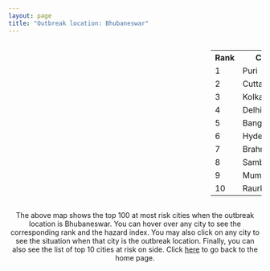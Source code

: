 ```yaml
---
layout: page
title: "Outbreak location: Bhubaneswar"
---
```

<div style="width: 100%; overflow: auto;">
<div style="width: 75%; float: left;">
<div id="mapid">
<script src="https://buda-magenta.github.io/hazard_map/load_map.js"></script>

<script>
var marker_outbreak = L.marker([20.266777, 85.843559],{"autoPan": true}).addTo(map); marker_outbreak.bindTooltip("Bhubaneswar").openTooltip();

var circle_1 = L.circle([19.807608, 85.825254], {"pane": "markerPane", "color": "red", "fill": true, "fillOpacity": 0.2, "fillRule": "evenodd", "lineCap": "round", "lineJoin": "round", "opacity": 1.0, "radius": 115120, "stroke": true, "weight": 3}).addTo(map);
circle_1.bindTooltip("Puri<br>rank: 1<br>hazard index: 0.115120")
circle_1.bindPopup('<a href="https://buda-magenta.github.io/hazard_map/Puri">Puri</a>')

var circle_2 = L.circle([20.468600, 85.879200], {"pane": "markerPane", "color": "red", "fill": true, "fillOpacity": 0.2, "fillRule": "evenodd", "lineCap": "round", "lineJoin": "round", "opacity": 1.0, "radius": 51404, "stroke": true, "weight": 3}).addTo(map);
circle_2.bindTooltip("Cuttack<br>rank: 2<br>hazard index: 0.051404")
circle_2.bindPopup('<a href="https://buda-magenta.github.io/hazard_map/Cuttack">Cuttack</a>')

var circle_3 = L.circle([22.541418, 88.357691], {"pane": "markerPane", "color": "red", "fill": true, "fillOpacity": 0.2, "fillRule": "evenodd", "lineCap": "round", "lineJoin": "round", "opacity": 1.0, "radius": 24886, "stroke": true, "weight": 3}).addTo(map);
circle_3.bindTooltip("Kolkata<br>rank: 3<br>hazard index: 0.024887")
circle_3.bindPopup('<a href="https://buda-magenta.github.io/hazard_map/Kolkata">Kolkata</a>')

var circle_4 = L.circle([28.651718, 77.221939], {"pane": "markerPane", "color": "red", "fill": true, "fillOpacity": 0.2, "fillRule": "evenodd", "lineCap": "round", "lineJoin": "round", "opacity": 1.0, "radius": 22261, "stroke": true, "weight": 3}).addTo(map);
circle_4.bindTooltip("Delhi<br>rank: 4<br>hazard index: 0.022261")
circle_4.bindPopup('<a href="https://buda-magenta.github.io/hazard_map/Delhi">Delhi</a>')

var circle_5 = L.circle([12.979120, 77.591300], {"pane": "markerPane", "color": "red", "fill": true, "fillOpacity": 0.2, "fillRule": "evenodd", "lineCap": "round", "lineJoin": "round", "opacity": 1.0, "radius": 16685, "stroke": true, "weight": 3}).addTo(map);
circle_5.bindTooltip("Bangalore<br>rank: 5<br>hazard index: 0.016686")
circle_5.bindPopup('<a href="https://buda-magenta.github.io/hazard_map/Bangalore">Bangalore</a>')

var circle_6 = L.circle([17.388786, 78.461065], {"pane": "markerPane", "color": "red", "fill": true, "fillOpacity": 0.2, "fillRule": "evenodd", "lineCap": "round", "lineJoin": "round", "opacity": 1.0, "radius": 15599, "stroke": true, "weight": 3}).addTo(map);
circle_6.bindTooltip("Hyderabad<br>rank: 6<br>hazard index: 0.015600")
circle_6.bindPopup('<a href="https://buda-magenta.github.io/hazard_map/Hyderabad">Hyderabad</a>')

var circle_7 = L.circle([19.309813, 84.797156], {"pane": "markerPane", "color": "red", "fill": true, "fillOpacity": 0.2, "fillRule": "evenodd", "lineCap": "round", "lineJoin": "round", "opacity": 1.0, "radius": 14702, "stroke": true, "weight": 3}).addTo(map);
circle_7.bindTooltip("Brahmapur<br>rank: 7<br>hazard index: 0.014702")
circle_7.bindPopup('<a href="https://buda-magenta.github.io/hazard_map/Brahmapur">Brahmapur</a>')

var circle_8 = L.circle([21.400000, 83.883333], {"pane": "markerPane", "color": "red", "fill": true, "fillOpacity": 0.2, "fillRule": "evenodd", "lineCap": "round", "lineJoin": "round", "opacity": 1.0, "radius": 13952, "stroke": true, "weight": 3}).addTo(map);
circle_8.bindTooltip("Sambalpur<br>rank: 8<br>hazard index: 0.013953")
circle_8.bindPopup('<a href="https://buda-magenta.github.io/hazard_map/Sambalpur">Sambalpur</a>')

var circle_9 = L.circle([19.075990, 72.877393], {"pane": "markerPane", "color": "red", "fill": true, "fillOpacity": 0.2, "fillRule": "evenodd", "lineCap": "round", "lineJoin": "round", "opacity": 1.0, "radius": 12147, "stroke": true, "weight": 3}).addTo(map);
circle_9.bindTooltip("Mumbai<br>rank: 9<br>hazard index: 0.012147")
circle_9.bindPopup('<a href="https://buda-magenta.github.io/hazard_map/Mumbai">Mumbai</a>')

var circle_10 = L.circle([22.214285, 84.872437], {"pane": "markerPane", "color": "red", "fill": true, "fillOpacity": 0.2, "fillRule": "evenodd", "lineCap": "round", "lineJoin": "round", "opacity": 1.0, "radius": 10592, "stroke": true, "weight": 3}).addTo(map);
circle_10.bindTooltip("Raurkela<br>rank: 10<br>hazard index: 0.010592")
circle_10.bindPopup('<a href="https://buda-magenta.github.io/hazard_map/Raurkela">Raurkela</a>')

var circle_11 = L.circle([17.723128, 83.301284], {"pane": "markerPane", "color": "red", "fill": true, "fillOpacity": 0.2, "fillRule": "evenodd", "lineCap": "round", "lineJoin": "round", "opacity": 1.0, "radius": 10505, "stroke": true, "weight": 3}).addTo(map);
circle_11.bindTooltip("Visakhapatnam<br>rank: 11<br>hazard index: 0.010505")
circle_11.bindPopup('<a href="https://buda-magenta.github.io/hazard_map/Visakhapatnam">Visakhapatnam</a>')

var circle_12 = L.circle([13.083694, 80.270186], {"pane": "markerPane", "color": "red", "fill": true, "fillOpacity": 0.2, "fillRule": "evenodd", "lineCap": "round", "lineJoin": "round", "opacity": 1.0, "radius": 6235, "stroke": true, "weight": 3}).addTo(map);
circle_12.bindTooltip("Chennai<br>rank: 12<br>hazard index: 0.006235")
circle_12.bindPopup('<a href="https://buda-magenta.github.io/hazard_map/Chennai">Chennai</a>')

var circle_13 = L.circle([18.112082, 83.405220], {"pane": "markerPane", "color": "red", "fill": true, "fillOpacity": 0.2, "fillRule": "evenodd", "lineCap": "round", "lineJoin": "round", "opacity": 1.0, "radius": 6065, "stroke": true, "weight": 3}).addTo(map);
circle_13.bindTooltip("Vizianagaram<br>rank: 13<br>hazard index: 0.006066")
circle_13.bindPopup('<a href="https://buda-magenta.github.io/hazard_map/Vizianagaram">Vizianagaram</a>')

var circle_14 = L.circle([21.500000, 86.750000], {"pane": "markerPane", "color": "red", "fill": true, "fillOpacity": 0.2, "fillRule": "evenodd", "lineCap": "round", "lineJoin": "round", "opacity": 1.0, "radius": 5933, "stroke": true, "weight": 3}).addTo(map);
circle_14.bindTooltip("Baleshwar<br>rank: 14<br>hazard index: 0.005934")
circle_14.bindPopup('<a href="https://buda-magenta.github.io/hazard_map/Baleshwar">Baleshwar</a>')

var circle_15 = L.circle([25.133173, 86.525040], {"pane": "markerPane", "color": "red", "fill": true, "fillOpacity": 0.2, "fillRule": "evenodd", "lineCap": "round", "lineJoin": "round", "opacity": 1.0, "radius": 5759, "stroke": true, "weight": 3}).addTo(map);
circle_15.bindTooltip("Kharagpur<br>rank: 15<br>hazard index: 0.005760")
circle_15.bindPopup('<a href="https://buda-magenta.github.io/hazard_map/Kharagpur">Kharagpur</a>')

var circle_16 = L.circle([21.063329, 86.505373], {"pane": "markerPane", "color": "red", "fill": true, "fillOpacity": 0.2, "fillRule": "evenodd", "lineCap": "round", "lineJoin": "round", "opacity": 1.0, "radius": 5540, "stroke": true, "weight": 3}).addTo(map);
circle_16.bindTooltip("Bhadrak<br>rank: 16<br>hazard index: 0.005540")
circle_16.bindPopup('<a href="https://buda-magenta.github.io/hazard_map/Bhadrak">Bhadrak</a>')

var circle_17 = L.circle([16.508759, 80.618510], {"pane": "markerPane", "color": "red", "fill": true, "fillOpacity": 0.2, "fillRule": "evenodd", "lineCap": "round", "lineJoin": "round", "opacity": 1.0, "radius": 3385, "stroke": true, "weight": 3}).addTo(map);
circle_17.bindTooltip("Vijayawada<br>rank: 17<br>hazard index: 0.003385")
circle_17.bindPopup('<a href="https://buda-magenta.github.io/hazard_map/Vijayawada">Vijayawada</a>')

var circle_18 = L.circle([18.320022, 83.916077], {"pane": "markerPane", "color": "red", "fill": true, "fillOpacity": 0.2, "fillRule": "evenodd", "lineCap": "round", "lineJoin": "round", "opacity": 1.0, "radius": 3285, "stroke": true, "weight": 3}).addTo(map);
circle_18.bindTooltip("Srikakulam<br>rank: 18<br>hazard index: 0.003285")
circle_18.bindPopup('<a href="https://buda-magenta.github.io/hazard_map/Srikakulam">Srikakulam</a>')

var circle_19 = L.circle([23.370035, 85.325013], {"pane": "markerPane", "color": "red", "fill": true, "fillOpacity": 0.2, "fillRule": "evenodd", "lineCap": "round", "lineJoin": "round", "opacity": 1.0, "radius": 2275, "stroke": true, "weight": 3}).addTo(map);
circle_19.bindTooltip("Ranchi<br>rank: 19<br>hazard index: 0.002276")
circle_19.bindPopup('<a href="https://buda-magenta.github.io/hazard_map/Ranchi">Ranchi</a>')

var circle_20 = L.circle([26.460914, 80.321759], {"pane": "markerPane", "color": "red", "fill": true, "fillOpacity": 0.2, "fillRule": "evenodd", "lineCap": "round", "lineJoin": "round", "opacity": 1.0, "radius": 1814, "stroke": true, "weight": 3}).addTo(map);
circle_20.bindTooltip("Kanpur<br>rank: 20<br>hazard index: 0.001815")
circle_20.bindPopup('<a href="https://buda-magenta.github.io/hazard_map/Kanpur">Kanpur</a>')

var circle_21 = L.circle([18.521428, 73.854454], {"pane": "markerPane", "color": "red", "fill": true, "fillOpacity": 0.2, "fillRule": "evenodd", "lineCap": "round", "lineJoin": "round", "opacity": 1.0, "radius": 1486, "stroke": true, "weight": 3}).addTo(map);
circle_21.bindTooltip("Pune<br>rank: 21<br>hazard index: 0.001486")
circle_21.bindPopup('<a href="https://buda-magenta.github.io/hazard_map/Pune">Pune</a>')

var circle_22 = L.circle([22.472223, 88.093845], {"pane": "markerPane", "color": "red", "fill": true, "fillOpacity": 0.2, "fillRule": "evenodd", "lineCap": "round", "lineJoin": "round", "opacity": 1.0, "radius": 1400, "stroke": true, "weight": 3}).addTo(map);
circle_22.bindTooltip("Uluberia<br>rank: 22<br>hazard index: 0.001401")
circle_22.bindPopup('<a href="https://buda-magenta.github.io/hazard_map/Uluberia">Uluberia</a>')

var circle_23 = L.circle([21.934900, 86.732400], {"pane": "markerPane", "color": "red", "fill": true, "fillOpacity": 0.2, "fillRule": "evenodd", "lineCap": "round", "lineJoin": "round", "opacity": 1.0, "radius": 1385, "stroke": true, "weight": 3}).addTo(map);
circle_23.bindTooltip("Baripada<br>rank: 23<br>hazard index: 0.001385")
circle_23.bindPopup('<a href="https://buda-magenta.github.io/hazard_map/Baripada">Baripada</a>')

var circle_24 = L.circle([21.237947, 81.633683], {"pane": "markerPane", "color": "red", "fill": true, "fillOpacity": 0.2, "fillRule": "evenodd", "lineCap": "round", "lineJoin": "round", "opacity": 1.0, "radius": 1135, "stroke": true, "weight": 3}).addTo(map);
circle_24.bindTooltip("Raipur<br>rank: 24<br>hazard index: 0.001135")
circle_24.bindPopup('<a href="https://buda-magenta.github.io/hazard_map/Raipur">Raipur</a>')

var circle_25 = L.circle([17.005045, 81.780473], {"pane": "markerPane", "color": "red", "fill": true, "fillOpacity": 0.2, "fillRule": "evenodd", "lineCap": "round", "lineJoin": "round", "opacity": 1.0, "radius": 1008, "stroke": true, "weight": 3}).addTo(map);
circle_25.bindTooltip("Rajahmundry<br>rank: 25<br>hazard index: 0.001009")
circle_25.bindPopup('<a href="https://buda-magenta.github.io/hazard_map/Rajahmundry">Rajahmundry</a>')

var circle_26 = L.circle([19.087076, 82.023572], {"pane": "markerPane", "color": "red", "fill": true, "fillOpacity": 0.2, "fillRule": "evenodd", "lineCap": "round", "lineJoin": "round", "opacity": 1.0, "radius": 945, "stroke": true, "weight": 3}).addTo(map);
circle_26.bindTooltip("Jagdalpur<br>rank: 26<br>hazard index: 0.000945")
circle_26.bindPopup('<a href="https://buda-magenta.github.io/hazard_map/Jagdalpur">Jagdalpur</a>')

var circle_27 = L.circle([19.194329, 72.970178], {"pane": "markerPane", "color": "red", "fill": true, "fillOpacity": 0.2, "fillRule": "evenodd", "lineCap": "round", "lineJoin": "round", "opacity": 1.0, "radius": 904, "stroke": true, "weight": 3}).addTo(map);
circle_27.bindTooltip("Thane<br>rank: 27<br>hazard index: 0.000905")
circle_27.bindPopup('<a href="https://buda-magenta.github.io/hazard_map/Thane">Thane</a>')

var circle_28 = L.circle([16.291519, 80.454159], {"pane": "markerPane", "color": "red", "fill": true, "fillOpacity": 0.2, "fillRule": "evenodd", "lineCap": "round", "lineJoin": "round", "opacity": 1.0, "radius": 898, "stroke": true, "weight": 3}).addTo(map);
circle_28.bindTooltip("Guntur<br>rank: 28<br>hazard index: 0.000899")
circle_28.bindPopup('<a href="https://buda-magenta.github.io/hazard_map/Guntur">Guntur</a>')

var circle_29 = L.circle([22.801519, 86.202958], {"pane": "markerPane", "color": "red", "fill": true, "fillOpacity": 0.2, "fillRule": "evenodd", "lineCap": "round", "lineJoin": "round", "opacity": 1.0, "radius": 843, "stroke": true, "weight": 3}).addTo(map);
circle_29.bindTooltip("Jamshedpur<br>rank: 29<br>hazard index: 0.000843")
circle_29.bindPopup('<a href="https://buda-magenta.github.io/hazard_map/Jamshedpur">Jamshedpur</a>')

var circle_30 = L.circle([12.305183, 76.655361], {"pane": "markerPane", "color": "red", "fill": true, "fillOpacity": 0.2, "fillRule": "evenodd", "lineCap": "round", "lineJoin": "round", "opacity": 1.0, "radius": 784, "stroke": true, "weight": 3}).addTo(map);
circle_30.bindTooltip("Mysore<br>rank: 30<br>hazard index: 0.000784")
circle_30.bindPopup('<a href="https://buda-magenta.github.io/hazard_map/Mysore">Mysore</a>')

var circle_31 = L.circle([22.591260, 88.390964], {"pane": "markerPane", "color": "red", "fill": true, "fillOpacity": 0.2, "fillRule": "evenodd", "lineCap": "round", "lineJoin": "round", "opacity": 1.0, "radius": 728, "stroke": true, "weight": 3}).addTo(map);
circle_31.bindTooltip("Bidhan Nagar<br>rank: 31<br>hazard index: 0.000729")
circle_31.bindPopup('<a href="https://buda-magenta.github.io/hazard_map/Bidhan_Nagar">Bidhan Nagar</a>')

var circle_32 = L.circle([26.180598, 91.753943], {"pane": "markerPane", "color": "red", "fill": true, "fillOpacity": 0.2, "fillRule": "evenodd", "lineCap": "round", "lineJoin": "round", "opacity": 1.0, "radius": 682, "stroke": true, "weight": 3}).addTo(map);
circle_32.bindTooltip("Guwahati<br>rank: 32<br>hazard index: 0.000683")
circle_32.bindPopup('<a href="https://buda-magenta.github.io/hazard_map/Guwahati">Guwahati</a>')

var circle_33 = L.circle([23.795281, 86.430964], {"pane": "markerPane", "color": "red", "fill": true, "fillOpacity": 0.2, "fillRule": "evenodd", "lineCap": "round", "lineJoin": "round", "opacity": 1.0, "radius": 670, "stroke": true, "weight": 3}).addTo(map);
circle_33.bindTooltip("Dhanbad<br>rank: 33<br>hazard index: 0.000670")
circle_33.bindPopup('<a href="https://buda-magenta.github.io/hazard_map/Dhanbad">Dhanbad</a>')

var circle_34 = L.circle([21.170200, 72.831100], {"pane": "markerPane", "color": "red", "fill": true, "fillOpacity": 0.2, "fillRule": "evenodd", "lineCap": "round", "lineJoin": "round", "opacity": 1.0, "radius": 627, "stroke": true, "weight": 3}).addTo(map);
circle_34.bindTooltip("Surat<br>rank: 34<br>hazard index: 0.000627")
circle_34.bindPopup('<a href="https://buda-magenta.github.io/hazard_map/Surat">Surat</a>')

var circle_35 = L.circle([23.021624, 72.579707], {"pane": "markerPane", "color": "red", "fill": true, "fillOpacity": 0.2, "fillRule": "evenodd", "lineCap": "round", "lineJoin": "round", "opacity": 1.0, "radius": 602, "stroke": true, "weight": 3}).addTo(map);
circle_35.bindTooltip("Ahmedabad<br>rank: 35<br>hazard index: 0.000603")
circle_35.bindPopup('<a href="https://buda-magenta.github.io/hazard_map/Ahmedabad">Ahmedabad</a>')

var circle_36 = L.circle([21.149813, 79.082056], {"pane": "markerPane", "color": "red", "fill": true, "fillOpacity": 0.2, "fillRule": "evenodd", "lineCap": "round", "lineJoin": "round", "opacity": 1.0, "radius": 518, "stroke": true, "weight": 3}).addTo(map);
circle_36.bindTooltip("Nagpur<br>rank: 36<br>hazard index: 0.000519")
circle_36.bindPopup('<a href="https://buda-magenta.github.io/hazard_map/Nagpur">Nagpur</a>')

var circle_37 = L.circle([23.250000, 87.750000], {"pane": "markerPane", "color": "red", "fill": true, "fillOpacity": 0.2, "fillRule": "evenodd", "lineCap": "round", "lineJoin": "round", "opacity": 1.0, "radius": 501, "stroke": true, "weight": 3}).addTo(map);
circle_37.bindTooltip("Barddhaman<br>rank: 37<br>hazard index: 0.000502")
circle_37.bindPopup('<a href="https://buda-magenta.github.io/hazard_map/Barddhaman">Barddhaman</a>')

var circle_38 = L.circle([14.449372, 79.987376], {"pane": "markerPane", "color": "red", "fill": true, "fillOpacity": 0.2, "fillRule": "evenodd", "lineCap": "round", "lineJoin": "round", "opacity": 1.0, "radius": 457, "stroke": true, "weight": 3}).addTo(map);
circle_38.bindTooltip("Nellore<br>rank: 38<br>hazard index: 0.000458")
circle_38.bindPopup('<a href="https://buda-magenta.github.io/hazard_map/Nellore">Nellore</a>')

var circle_39 = L.circle([17.849907, 75.276320], {"pane": "markerPane", "color": "red", "fill": true, "fillOpacity": 0.2, "fillRule": "evenodd", "lineCap": "round", "lineJoin": "round", "opacity": 1.0, "radius": 453, "stroke": true, "weight": 3}).addTo(map);
circle_39.bindTooltip("Solapur<br>rank: 39<br>hazard index: 0.000454")
circle_39.bindPopup('<a href="https://buda-magenta.github.io/hazard_map/Solapur">Solapur</a>')

var circle_40 = L.circle([13.340077, 77.100621], {"pane": "markerPane", "color": "red", "fill": true, "fillOpacity": 0.2, "fillRule": "evenodd", "lineCap": "round", "lineJoin": "round", "opacity": 1.0, "radius": 426, "stroke": true, "weight": 3}).addTo(map);
circle_40.bindTooltip("Tumkur<br>rank: 40<br>hazard index: 0.000426")
circle_40.bindPopup('<a href="https://buda-magenta.github.io/hazard_map/Tumkur">Tumkur</a>')

var circle_41 = L.circle([16.676135, 81.170868], {"pane": "markerPane", "color": "red", "fill": true, "fillOpacity": 0.2, "fillRule": "evenodd", "lineCap": "round", "lineJoin": "round", "opacity": 1.0, "radius": 406, "stroke": true, "weight": 3}).addTo(map);
circle_41.bindTooltip("Eluru<br>rank: 41<br>hazard index: 0.000407")
circle_41.bindPopup('<a href="https://buda-magenta.github.io/hazard_map/Eluru">Eluru</a>')

var circle_42 = L.circle([25.438130, 81.833800], {"pane": "markerPane", "color": "red", "fill": true, "fillOpacity": 0.2, "fillRule": "evenodd", "lineCap": "round", "lineJoin": "round", "opacity": 1.0, "radius": 371, "stroke": true, "weight": 3}).addTo(map);
circle_42.bindTooltip("Allahabad<br>rank: 42<br>hazard index: 0.000372")
circle_42.bindPopup('<a href="https://buda-magenta.github.io/hazard_map/Allahabad">Allahabad</a>')

var circle_43 = L.circle([25.531031, 78.652689], {"pane": "markerPane", "color": "red", "fill": true, "fillOpacity": 0.2, "fillRule": "evenodd", "lineCap": "round", "lineJoin": "round", "opacity": 1.0, "radius": 365, "stroke": true, "weight": 3}).addTo(map);
circle_43.bindTooltip("Jhansi<br>rank: 43<br>hazard index: 0.000365")
circle_43.bindPopup('<a href="https://buda-magenta.github.io/hazard_map/Jhansi">Jhansi</a>')

var circle_44 = L.circle([22.519770, 82.629515], {"pane": "markerPane", "color": "red", "fill": true, "fillOpacity": 0.2, "fillRule": "evenodd", "lineCap": "round", "lineJoin": "round", "opacity": 1.0, "radius": 363, "stroke": true, "weight": 3}).addTo(map);
circle_44.bindTooltip("Korba<br>rank: 44<br>hazard index: 0.000363")
circle_44.bindPopup('<a href="https://buda-magenta.github.io/hazard_map/Korba">Korba</a>')

var circle_45 = L.circle([23.699128, 85.991069], {"pane": "markerPane", "color": "red", "fill": true, "fillOpacity": 0.2, "fillRule": "evenodd", "lineCap": "round", "lineJoin": "round", "opacity": 1.0, "radius": 362, "stroke": true, "weight": 3}).addTo(map);
circle_45.bindTooltip("Bokaro<br>rank: 45<br>hazard index: 0.000362")
circle_45.bindPopup('<a href="https://buda-magenta.github.io/hazard_map/Bokaro">Bokaro</a>')

var circle_46 = L.circle([26.716413, 88.430992], {"pane": "markerPane", "color": "red", "fill": true, "fillOpacity": 0.2, "fillRule": "evenodd", "lineCap": "round", "lineJoin": "round", "opacity": 1.0, "radius": 360, "stroke": true, "weight": 3}).addTo(map);
circle_46.bindTooltip("Siliguri<br>rank: 46<br>hazard index: 0.000361")
circle_46.bindPopup('<a href="https://buda-magenta.github.io/hazard_map/Siliguri">Siliguri</a>')

var circle_47 = L.circle([25.572433, 83.609605], {"pane": "markerPane", "color": "red", "fill": true, "fillOpacity": 0.2, "fillRule": "evenodd", "lineCap": "round", "lineJoin": "round", "opacity": 1.0, "radius": 350, "stroke": true, "weight": 3}).addTo(map);
circle_47.bindTooltip("Medinipur<br>rank: 47<br>hazard index: 0.000350")
circle_47.bindPopup('<a href="https://buda-magenta.github.io/hazard_map/Medinipur">Medinipur</a>')

var circle_48 = L.circle([23.687130, 86.974659], {"pane": "markerPane", "color": "red", "fill": true, "fillOpacity": 0.2, "fillRule": "evenodd", "lineCap": "round", "lineJoin": "round", "opacity": 1.0, "radius": 347, "stroke": true, "weight": 3}).addTo(map);
circle_48.bindTooltip("Asansol<br>rank: 48<br>hazard index: 0.000347")
circle_48.bindPopup('<a href="https://buda-magenta.github.io/hazard_map/Asansol">Asansol</a>')

var circle_49 = L.circle([22.500000, 83.500000], {"pane": "markerPane", "color": "red", "fill": true, "fillOpacity": 0.2, "fillRule": "evenodd", "lineCap": "round", "lineJoin": "round", "opacity": 1.0, "radius": 347, "stroke": true, "weight": 3}).addTo(map);
circle_49.bindTooltip("Raigarh<br>rank: 49<br>hazard index: 0.000347")
circle_49.bindPopup('<a href="https://buda-magenta.github.io/hazard_map/Raigarh">Raigarh</a>')

var circle_50 = L.circle([17.980609, 79.598212], {"pane": "markerPane", "color": "red", "fill": true, "fillOpacity": 0.2, "fillRule": "evenodd", "lineCap": "round", "lineJoin": "round", "opacity": 1.0, "radius": 340, "stroke": true, "weight": 3}).addTo(map);
circle_50.bindTooltip("Warangal<br>rank: 50<br>hazard index: 0.000341")
circle_50.bindPopup('<a href="https://buda-magenta.github.io/hazard_map/Warangal">Warangal</a>')

var circle_51 = L.circle([25.609324, 85.123525], {"pane": "markerPane", "color": "red", "fill": true, "fillOpacity": 0.2, "fillRule": "evenodd", "lineCap": "round", "lineJoin": "round", "opacity": 1.0, "radius": 330, "stroke": true, "weight": 3}).addTo(map);
circle_51.bindTooltip("Patna<br>rank: 51<br>hazard index: 0.000331")
circle_51.bindPopup('<a href="https://buda-magenta.github.io/hazard_map/Patna">Patna</a>')

var circle_52 = L.circle([28.428262, 77.002700], {"pane": "markerPane", "color": "red", "fill": true, "fillOpacity": 0.2, "fillRule": "evenodd", "lineCap": "round", "lineJoin": "round", "opacity": 1.0, "radius": 314, "stroke": true, "weight": 3}).addTo(map);
circle_52.bindTooltip("Gurgaon<br>rank: 52<br>hazard index: 0.000315")
circle_52.bindPopup('<a href="https://buda-magenta.github.io/hazard_map/Gurgaon">Gurgaon</a>')

var circle_53 = L.circle([26.838100, 80.934600], {"pane": "markerPane", "color": "red", "fill": true, "fillOpacity": 0.2, "fillRule": "evenodd", "lineCap": "round", "lineJoin": "round", "opacity": 1.0, "radius": 291, "stroke": true, "weight": 3}).addTo(map);
circle_53.bindTooltip("Lucknow<br>rank: 53<br>hazard index: 0.000291")
circle_53.bindPopup('<a href="https://buda-magenta.github.io/hazard_map/Lucknow">Lucknow</a>')

var circle_54 = L.circle([28.402979, 77.310384], {"pane": "markerPane", "color": "red", "fill": true, "fillOpacity": 0.2, "fillRule": "evenodd", "lineCap": "round", "lineJoin": "round", "opacity": 1.0, "radius": 288, "stroke": true, "weight": 3}).addTo(map);
circle_54.bindTooltip("Faridabad<br>rank: 54<br>hazard index: 0.000289")
circle_54.bindPopup('<a href="https://buda-magenta.github.io/hazard_map/Faridabad">Faridabad</a>')

var circle_55 = L.circle([22.890183, 88.426939], {"pane": "markerPane", "color": "red", "fill": true, "fillOpacity": 0.2, "fillRule": "evenodd", "lineCap": "round", "lineJoin": "round", "opacity": 1.0, "radius": 284, "stroke": true, "weight": 3}).addTo(map);
circle_55.bindTooltip("Naihati<br>rank: 55<br>hazard index: 0.000284")
circle_55.bindPopup('<a href="https://buda-magenta.github.io/hazard_map/Naihati">Naihati</a>')

var circle_56 = L.circle([21.199035, 81.397955], {"pane": "markerPane", "color": "red", "fill": true, "fillOpacity": 0.2, "fillRule": "evenodd", "lineCap": "round", "lineJoin": "round", "opacity": 1.0, "radius": 283, "stroke": true, "weight": 3}).addTo(map);
circle_56.bindTooltip("Durg<br>rank: 56<br>hazard index: 0.000284")
circle_56.bindPopup('<a href="https://buda-magenta.github.io/hazard_map/Durg">Durg</a>')

var circle_57 = L.circle([11.001812, 76.962843], {"pane": "markerPane", "color": "red", "fill": true, "fillOpacity": 0.2, "fillRule": "evenodd", "lineCap": "round", "lineJoin": "round", "opacity": 1.0, "radius": 282, "stroke": true, "weight": 3}).addTo(map);
circle_57.bindTooltip("Coimbatore<br>rank: 57<br>hazard index: 0.000283")
circle_57.bindPopup('<a href="https://buda-magenta.github.io/hazard_map/Coimbatore">Coimbatore</a>')

var circle_58 = L.circle([22.383333, 82.133333], {"pane": "markerPane", "color": "red", "fill": true, "fillOpacity": 0.2, "fillRule": "evenodd", "lineCap": "round", "lineJoin": "round", "opacity": 1.0, "radius": 267, "stroke": true, "weight": 3}).addTo(map);
circle_58.bindTooltip("Bilaspur<br>rank: 58<br>hazard index: 0.000267")
circle_58.bindPopup('<a href="https://buda-magenta.github.io/hazard_map/Bilaspur">Bilaspur</a>')

var circle_59 = L.circle([11.664300, 78.146000], {"pane": "markerPane", "color": "red", "fill": true, "fillOpacity": 0.2, "fillRule": "evenodd", "lineCap": "round", "lineJoin": "round", "opacity": 1.0, "radius": 263, "stroke": true, "weight": 3}).addTo(map);
circle_59.bindTooltip("Salem<br>rank: 59<br>hazard index: 0.000263")
circle_59.bindPopup('<a href="https://buda-magenta.github.io/hazard_map/Salem">Salem</a>')

var circle_60 = L.circle([26.055318, 82.993139], {"pane": "markerPane", "color": "red", "fill": true, "fillOpacity": 0.2, "fillRule": "evenodd", "lineCap": "round", "lineJoin": "round", "opacity": 1.0, "radius": 261, "stroke": true, "weight": 3}).addTo(map);
circle_60.bindTooltip("Nizamabad<br>rank: 60<br>hazard index: 0.000261")
circle_60.bindPopup('<a href="https://buda-magenta.github.io/hazard_map/Nizamabad">Nizamabad</a>')

var circle_61 = L.circle([23.535048, 87.338043], {"pane": "markerPane", "color": "red", "fill": true, "fillOpacity": 0.2, "fillRule": "evenodd", "lineCap": "round", "lineJoin": "round", "opacity": 1.0, "radius": 255, "stroke": true, "weight": 3}).addTo(map);
circle_61.bindTooltip("Durgapur<br>rank: 61<br>hazard index: 0.000255")
circle_61.bindPopup('<a href="https://buda-magenta.github.io/hazard_map/Durgapur">Durgapur</a>')

var circle_62 = L.circle([24.796436, 85.007956], {"pane": "markerPane", "color": "red", "fill": true, "fillOpacity": 0.2, "fillRule": "evenodd", "lineCap": "round", "lineJoin": "round", "opacity": 1.0, "radius": 241, "stroke": true, "weight": 3}).addTo(map);
circle_62.bindTooltip("Gaya<br>rank: 62<br>hazard index: 0.000241")
circle_62.bindPopup('<a href="https://buda-magenta.github.io/hazard_map/Gaya">Gaya</a>')

var circle_63 = L.circle([28.901090, 76.580194], {"pane": "markerPane", "color": "red", "fill": true, "fillOpacity": 0.2, "fillRule": "evenodd", "lineCap": "round", "lineJoin": "round", "opacity": 1.0, "radius": 229, "stroke": true, "weight": 3}).addTo(map);
circle_63.bindTooltip("Rohtak<br>rank: 63<br>hazard index: 0.000229")
circle_63.bindPopup('<a href="https://buda-magenta.github.io/hazard_map/Rohtak">Rohtak</a>')

var circle_64 = L.circle([16.743454, 77.992319], {"pane": "markerPane", "color": "red", "fill": true, "fillOpacity": 0.2, "fillRule": "evenodd", "lineCap": "round", "lineJoin": "round", "opacity": 1.0, "radius": 218, "stroke": true, "weight": 3}).addTo(map);
circle_64.bindTooltip("Mahbubnagar<br>rank: 64<br>hazard index: 0.000219")
circle_64.bindPopup('<a href="https://buda-magenta.github.io/hazard_map/Mahbubnagar">Mahbubnagar</a>')

var circle_65 = L.circle([22.695034, 88.377060], {"pane": "markerPane", "color": "red", "fill": true, "fillOpacity": 0.2, "fillRule": "evenodd", "lineCap": "round", "lineJoin": "round", "opacity": 1.0, "radius": 217, "stroke": true, "weight": 3}).addTo(map);
circle_65.bindTooltip("Panihati<br>rank: 65<br>hazard index: 0.000218")
circle_65.bindPopup('<a href="https://buda-magenta.github.io/hazard_map/Panihati">Panihati</a>')

var circle_66 = L.circle([12.955100, 78.269900], {"pane": "markerPane", "color": "red", "fill": true, "fillOpacity": 0.2, "fillRule": "evenodd", "lineCap": "round", "lineJoin": "round", "opacity": 1.0, "radius": 212, "stroke": true, "weight": 3}).addTo(map);
circle_66.bindTooltip("Robertson Pet<br>rank: 66<br>hazard index: 0.000212")
circle_66.bindPopup('<a href="https://buda-magenta.github.io/hazard_map/Robertson_Pet">Robertson Pet</a>')

var circle_67 = L.circle([15.830925, 78.042537], {"pane": "markerPane", "color": "red", "fill": true, "fillOpacity": 0.2, "fillRule": "evenodd", "lineCap": "round", "lineJoin": "round", "opacity": 1.0, "radius": 207, "stroke": true, "weight": 3}).addTo(map);
circle_67.bindTooltip("Kurnool<br>rank: 67<br>hazard index: 0.000208")
circle_67.bindPopup('<a href="https://buda-magenta.github.io/hazard_map/Kurnool">Kurnool</a>')

var circle_68 = L.circle([22.297314, 73.194257], {"pane": "markerPane", "color": "red", "fill": true, "fillOpacity": 0.2, "fillRule": "evenodd", "lineCap": "round", "lineJoin": "round", "opacity": 1.0, "radius": 205, "stroke": true, "weight": 3}).addTo(map);
circle_68.bindTooltip("Vadodara<br>rank: 68<br>hazard index: 0.000206")
circle_68.bindPopup('<a href="https://buda-magenta.github.io/hazard_map/Vadodara">Vadodara</a>')

var circle_69 = L.circle([30.909016, 75.851601], {"pane": "markerPane", "color": "red", "fill": true, "fillOpacity": 0.2, "fillRule": "evenodd", "lineCap": "round", "lineJoin": "round", "opacity": 1.0, "radius": 201, "stroke": true, "weight": 3}).addTo(map);
circle_69.bindTooltip("Ludhiana<br>rank: 69<br>hazard index: 0.000201")
circle_69.bindPopup('<a href="https://buda-magenta.github.io/hazard_map/Ludhiana">Ludhiana</a>')

var circle_70 = L.circle([28.863842, 78.805778], {"pane": "markerPane", "color": "red", "fill": true, "fillOpacity": 0.2, "fillRule": "evenodd", "lineCap": "round", "lineJoin": "round", "opacity": 1.0, "radius": 200, "stroke": true, "weight": 3}).addTo(map);
circle_70.bindTooltip("Moradabad<br>rank: 70<br>hazard index: 0.000201")
circle_70.bindPopup('<a href="https://buda-magenta.github.io/hazard_map/Moradabad">Moradabad</a>')

var circle_71 = L.circle([29.000653, 77.768229], {"pane": "markerPane", "color": "red", "fill": true, "fillOpacity": 0.2, "fillRule": "evenodd", "lineCap": "round", "lineJoin": "round", "opacity": 1.0, "radius": 193, "stroke": true, "weight": 3}).addTo(map);
circle_71.bindTooltip("Meerut<br>rank: 71<br>hazard index: 0.000194")
circle_71.bindPopup('<a href="https://buda-magenta.github.io/hazard_map/Meerut">Meerut</a>')

var circle_72 = L.circle([16.432998, 80.993715], {"pane": "markerPane", "color": "red", "fill": true, "fillOpacity": 0.2, "fillRule": "evenodd", "lineCap": "round", "lineJoin": "round", "opacity": 1.0, "radius": 191, "stroke": true, "weight": 3}).addTo(map);
circle_72.bindTooltip("Gudivada<br>rank: 72<br>hazard index: 0.000191")
circle_72.bindPopup('<a href="https://buda-magenta.github.io/hazard_map/Gudivada">Gudivada</a>')

var circle_73 = L.circle([18.761516, 79.478785], {"pane": "markerPane", "color": "red", "fill": true, "fillOpacity": 0.2, "fillRule": "evenodd", "lineCap": "round", "lineJoin": "round", "opacity": 1.0, "radius": 189, "stroke": true, "weight": 3}).addTo(map);
circle_73.bindTooltip("Ramagundam<br>rank: 73<br>hazard index: 0.000189")
circle_73.bindPopup('<a href="https://buda-magenta.github.io/hazard_map/Ramagundam">Ramagundam</a>')

var circle_74 = L.circle([15.507555, 80.060800], {"pane": "markerPane", "color": "red", "fill": true, "fillOpacity": 0.2, "fillRule": "evenodd", "lineCap": "round", "lineJoin": "round", "opacity": 1.0, "radius": 182, "stroke": true, "weight": 3}).addTo(map);
circle_74.bindTooltip("Ongole<br>rank: 74<br>hazard index: 0.000183")
circle_74.bindPopup('<a href="https://buda-magenta.github.io/hazard_map/Ongole">Ongole</a>')

var circle_75 = L.circle([24.965712, 88.127778], {"pane": "markerPane", "color": "red", "fill": true, "fillOpacity": 0.2, "fillRule": "evenodd", "lineCap": "round", "lineJoin": "round", "opacity": 1.0, "radius": 178, "stroke": true, "weight": 3}).addTo(map);
circle_75.bindTooltip("English Bazar<br>rank: 75<br>hazard index: 0.000178")
circle_75.bindPopup('<a href="https://buda-magenta.github.io/hazard_map/English_Bazar">English Bazar</a>')

var circle_76 = L.circle([22.670728, 88.376342], {"pane": "markerPane", "color": "red", "fill": true, "fillOpacity": 0.2, "fillRule": "evenodd", "lineCap": "round", "lineJoin": "round", "opacity": 1.0, "radius": 177, "stroke": true, "weight": 3}).addTo(map);
circle_76.bindTooltip("Kamarhati<br>rank: 76<br>hazard index: 0.000177")
circle_76.bindPopup('<a href="https://buda-magenta.github.io/hazard_map/Kamarhati">Kamarhati</a>')

var circle_77 = L.circle([18.627929, 73.800983], {"pane": "markerPane", "color": "red", "fill": true, "fillOpacity": 0.2, "fillRule": "evenodd", "lineCap": "round", "lineJoin": "round", "opacity": 1.0, "radius": 170, "stroke": true, "weight": 3}).addTo(map);
circle_77.bindTooltip("Pimpri Chinchwad<br>rank: 77<br>hazard index: 0.000170")
circle_77.bindPopup('<a href="https://buda-magenta.github.io/hazard_map/Pimpri_Chinchwad">Pimpri Chinchwad</a>')

var circle_78 = L.circle([20.011247, 73.790236], {"pane": "markerPane", "color": "red", "fill": true, "fillOpacity": 0.2, "fillRule": "evenodd", "lineCap": "round", "lineJoin": "round", "opacity": 1.0, "radius": 167, "stroke": true, "weight": 3}).addTo(map);
circle_78.bindTooltip("Nashik<br>rank: 78<br>hazard index: 0.000167")
circle_78.bindPopup('<a href="https://buda-magenta.github.io/hazard_map/Nashik">Nashik</a>')

var circle_79 = L.circle([22.646958, 88.343612], {"pane": "markerPane", "color": "red", "fill": true, "fillOpacity": 0.2, "fillRule": "evenodd", "lineCap": "round", "lineJoin": "round", "opacity": 1.0, "radius": 162, "stroke": true, "weight": 3}).addTo(map);
circle_79.bindTooltip("Bally<br>rank: 79<br>hazard index: 0.000162")
circle_79.bindPopup('<a href="https://buda-magenta.github.io/hazard_map/Bally">Bally</a>')

var circle_80 = L.circle([17.910400, 77.519900], {"pane": "markerPane", "color": "red", "fill": true, "fillOpacity": 0.2, "fillRule": "evenodd", "lineCap": "round", "lineJoin": "round", "opacity": 1.0, "radius": 155, "stroke": true, "weight": 3}).addTo(map);
circle_80.bindTooltip("Bidar<br>rank: 80<br>hazard index: 0.000155")
circle_80.bindPopup('<a href="https://buda-magenta.github.io/hazard_map/Bidar">Bidar</a>')

var circle_81 = L.circle([10.804973, 78.687030], {"pane": "markerPane", "color": "red", "fill": true, "fillOpacity": 0.2, "fillRule": "evenodd", "lineCap": "round", "lineJoin": "round", "opacity": 1.0, "radius": 154, "stroke": true, "weight": 3}).addTo(map);
circle_81.bindTooltip("Tiruchirappalli<br>rank: 81<br>hazard index: 0.000155")
circle_81.bindPopup('<a href="https://buda-magenta.github.io/hazard_map/Tiruchirappalli">Tiruchirappalli</a>')

var circle_82 = L.circle([14.654623, 77.556260], {"pane": "markerPane", "color": "red", "fill": true, "fillOpacity": 0.2, "fillRule": "evenodd", "lineCap": "round", "lineJoin": "round", "opacity": 1.0, "radius": 151, "stroke": true, "weight": 3}).addTo(map);
circle_82.bindTooltip("Anantapur<br>rank: 82<br>hazard index: 0.000151")
circle_82.bindPopup('<a href="https://buda-magenta.github.io/hazard_map/Anantapur">Anantapur</a>')

var circle_83 = L.circle([29.988077, 77.508130], {"pane": "markerPane", "color": "red", "fill": true, "fillOpacity": 0.2, "fillRule": "evenodd", "lineCap": "round", "lineJoin": "round", "opacity": 1.0, "radius": 149, "stroke": true, "weight": 3}).addTo(map);
circle_83.bindTooltip("Saharanpur<br>rank: 83<br>hazard index: 0.000150")
circle_83.bindPopup('<a href="https://buda-magenta.github.io/hazard_map/Saharanpur">Saharanpur</a>')

var circle_84 = L.circle([19.439885, 72.880383], {"pane": "markerPane", "color": "red", "fill": true, "fillOpacity": 0.2, "fillRule": "evenodd", "lineCap": "round", "lineJoin": "round", "opacity": 1.0, "radius": 146, "stroke": true, "weight": 3}).addTo(map);
circle_84.bindTooltip("Vasai<br>rank: 84<br>hazard index: 0.000146")
circle_84.bindPopup('<a href="https://buda-magenta.github.io/hazard_map/Vasai">Vasai</a>')

var circle_85 = L.circle([23.131954, 87.207397], {"pane": "markerPane", "color": "red", "fill": true, "fillOpacity": 0.2, "fillRule": "evenodd", "lineCap": "round", "lineJoin": "round", "opacity": 1.0, "radius": 145, "stroke": true, "weight": 3}).addTo(map);
circle_85.bindTooltip("Bankura<br>rank: 85<br>hazard index: 0.000146")
circle_85.bindPopup('<a href="https://buda-magenta.github.io/hazard_map/Bankura">Bankura</a>')

var circle_86 = L.circle([17.166667, 77.083333], {"pane": "markerPane", "color": "red", "fill": true, "fillOpacity": 0.2, "fillRule": "evenodd", "lineCap": "round", "lineJoin": "round", "opacity": 1.0, "radius": 145, "stroke": true, "weight": 3}).addTo(map);
circle_86.bindTooltip("Gulbarga<br>rank: 86<br>hazard index: 0.000146")
circle_86.bindPopup('<a href="https://buda-magenta.github.io/hazard_map/Gulbarga">Gulbarga</a>')

var circle_87 = L.circle([22.508621, 88.253218], {"pane": "markerPane", "color": "red", "fill": true, "fillOpacity": 0.2, "fillRule": "evenodd", "lineCap": "round", "lineJoin": "round", "opacity": 1.0, "radius": 144, "stroke": true, "weight": 3}).addTo(map);
circle_87.bindTooltip("Maheshtala<br>rank: 87<br>hazard index: 0.000145")
circle_87.bindPopup('<a href="https://buda-magenta.github.io/hazard_map/Maheshtala">Maheshtala</a>')

var circle_88 = L.circle([12.732884, 77.830948], {"pane": "markerPane", "color": "red", "fill": true, "fillOpacity": 0.2, "fillRule": "evenodd", "lineCap": "round", "lineJoin": "round", "opacity": 1.0, "radius": 142, "stroke": true, "weight": 3}).addTo(map);
circle_88.bindTooltip("Hosur<br>rank: 88<br>hazard index: 0.000142")
circle_88.bindPopup('<a href="https://buda-magenta.github.io/hazard_map/Hosur">Hosur</a>')

var circle_89 = L.circle([16.181939, 81.135130], {"pane": "markerPane", "color": "red", "fill": true, "fillOpacity": 0.2, "fillRule": "evenodd", "lineCap": "round", "lineJoin": "round", "opacity": 1.0, "radius": 142, "stroke": true, "weight": 3}).addTo(map);
circle_89.bindTooltip("Machilipatnam<br>rank: 89<br>hazard index: 0.000142")
circle_89.bindPopup('<a href="https://buda-magenta.github.io/hazard_map/Machilipatnam">Machilipatnam</a>')

var circle_90 = L.circle([16.876586, 81.545145], {"pane": "markerPane", "color": "red", "fill": true, "fillOpacity": 0.2, "fillRule": "evenodd", "lineCap": "round", "lineJoin": "round", "opacity": 1.0, "radius": 141, "stroke": true, "weight": 3}).addTo(map);
circle_90.bindTooltip("Tadepalligudem<br>rank: 90<br>hazard index: 0.000142")
circle_90.bindPopup('<a href="https://buda-magenta.github.io/hazard_map/Tadepalligudem">Tadepalligudem</a>')

var circle_91 = L.circle([26.915458, 75.818982], {"pane": "markerPane", "color": "red", "fill": true, "fillOpacity": 0.2, "fillRule": "evenodd", "lineCap": "round", "lineJoin": "round", "opacity": 1.0, "radius": 141, "stroke": true, "weight": 3}).addTo(map);
circle_91.bindTooltip("Jaipur<br>rank: 91<br>hazard index: 0.000142")
circle_91.bindPopup('<a href="https://buda-magenta.github.io/hazard_map/Jaipur">Jaipur</a>')

var circle_92 = L.circle([27.175255, 78.009816], {"pane": "markerPane", "color": "red", "fill": true, "fillOpacity": 0.2, "fillRule": "evenodd", "lineCap": "round", "lineJoin": "round", "opacity": 1.0, "radius": 140, "stroke": true, "weight": 3}).addTo(map);
circle_92.bindTooltip("Agra<br>rank: 92<br>hazard index: 0.000141")
circle_92.bindPopup('<a href="https://buda-magenta.github.io/hazard_map/Agra">Agra</a>')

var circle_93 = L.circle([15.398403, 73.812918], {"pane": "markerPane", "color": "red", "fill": true, "fillOpacity": 0.2, "fillRule": "evenodd", "lineCap": "round", "lineJoin": "round", "opacity": 1.0, "radius": 139, "stroke": true, "weight": 3}).addTo(map);
circle_93.bindTooltip("Vasco Da Gama<br>rank: 93<br>hazard index: 0.000140")
circle_93.bindPopup('<a href="https://buda-magenta.github.io/hazard_map/Vasco_Da_Gama">Vasco Da Gama</a>')

var circle_94 = L.circle([16.943739, 82.235061], {"pane": "markerPane", "color": "red", "fill": true, "fillOpacity": 0.2, "fillRule": "evenodd", "lineCap": "round", "lineJoin": "round", "opacity": 1.0, "radius": 138, "stroke": true, "weight": 3}).addTo(map);
circle_94.bindTooltip("Kakinada<br>rank: 94<br>hazard index: 0.000138")
circle_94.bindPopup('<a href="https://buda-magenta.github.io/hazard_map/Kakinada">Kakinada</a>')

var circle_95 = L.circle([21.735348, 81.944459], {"pane": "markerPane", "color": "red", "fill": true, "fillOpacity": 0.2, "fillRule": "evenodd", "lineCap": "round", "lineJoin": "round", "opacity": 1.0, "radius": 136, "stroke": true, "weight": 3}).addTo(map);
circle_95.bindTooltip("Bhatpara<br>rank: 95<br>hazard index: 0.000136")
circle_95.bindPopup('<a href="https://buda-magenta.github.io/hazard_map/Bhatpara">Bhatpara</a>')

var circle_96 = L.circle([13.631637, 79.423171], {"pane": "markerPane", "color": "red", "fill": true, "fillOpacity": 0.2, "fillRule": "evenodd", "lineCap": "round", "lineJoin": "round", "opacity": 1.0, "radius": 133, "stroke": true, "weight": 3}).addTo(map);
circle_96.bindTooltip("Tirupati<br>rank: 96<br>hazard index: 0.000134")
circle_96.bindPopup('<a href="https://buda-magenta.github.io/hazard_map/Tirupati">Tirupati</a>')

var circle_97 = L.circle([19.169335, 77.311013], {"pane": "markerPane", "color": "red", "fill": true, "fillOpacity": 0.2, "fillRule": "evenodd", "lineCap": "round", "lineJoin": "round", "opacity": 1.0, "radius": 132, "stroke": true, "weight": 3}).addTo(map);
circle_97.bindTooltip("Nanded Waghala<br>rank: 97<br>hazard index: 0.000132")
circle_97.bindPopup('<a href="https://buda-magenta.github.io/hazard_map/Nanded_Waghala">Nanded Waghala</a>')

var circle_98 = L.circle([22.870214, 88.419608], {"pane": "markerPane", "color": "red", "fill": true, "fillOpacity": 0.2, "fillRule": "evenodd", "lineCap": "round", "lineJoin": "round", "opacity": 1.0, "radius": 130, "stroke": true, "weight": 3}).addTo(map);
circle_98.bindTooltip("Barrackpur<br>rank: 98<br>hazard index: 0.000131")
circle_98.bindPopup('<a href="https://buda-magenta.github.io/hazard_map/Barrackpur">Barrackpur</a>')

var circle_99 = L.circle([15.475377, 78.478558], {"pane": "markerPane", "color": "red", "fill": true, "fillOpacity": 0.2, "fillRule": "evenodd", "lineCap": "round", "lineJoin": "round", "opacity": 1.0, "radius": 129, "stroke": true, "weight": 3}).addTo(map);
circle_99.bindTooltip("Nandyal<br>rank: 99<br>hazard index: 0.000129")
circle_99.bindPopup('<a href="https://buda-magenta.github.io/hazard_map/Nandyal">Nandyal</a>')

var circle_100 = L.circle([27.876990, 78.137290], {"pane": "markerPane", "color": "red", "fill": true, "fillOpacity": 0.2, "fillRule": "evenodd", "lineCap": "round", "lineJoin": "round", "opacity": 1.0, "radius": 128, "stroke": true, "weight": 3}).addTo(map);
circle_100.bindTooltip("Aligarh<br>rank: 100<br>hazard index: 0.000129")
circle_100.bindPopup('<a href="https://buda-magenta.github.io/hazard_map/Aligarh">Aligarh</a>')
</script>
</div>
</div>


<div style="width: 20%; float: right;">
<table>
<tr>
<th>Rank</th>
<th>City</th>
</tr>

<tr>
<td>1</td>
<td>Puri</td>
</tr>

<tr>
<td>2</td>
<td>Cuttack</td>
</tr>

<tr>
<td>3</td>
<td>Kolkata</td>
</tr>

<tr>
<td>4</td>
<td>Delhi</td>
</tr>

<tr>
<td>5</td>
<td>Bangalore</td>
</tr>

<tr>
<td>6</td>
<td>Hyderabad</td>
</tr>

<tr>
<td>7</td>
<td>Brahmapur</td>
</tr>

<tr>
<td>8</td>
<td>Sambalpur</td>
</tr>

<tr>
<td>9</td>
<td>Mumbai</td>
</tr>

<tr>
<td>10</td>
<td>Raurkela</td>
</tr>

</table>
</div>
</div>


<p align="center"> The above map shows the top 100 at most risk cities when the outbreak location is Bhubaneswar. You can hover over any city to see the corresponding rank and the hazard index. You may also click on any city to see the situation when that city is the outbreak location. Finally, you can also see the list of top 10 cities at risk on side.  Click <a href="https://buda-magenta.github.io/hazard_map/">here</a> to go back to the home page.
</p>